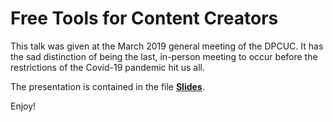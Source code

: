 # Free Tools for Content Creators

This talk was given at the March 2019 general meeting of the DPCUC. It has
the sad distinction of being the last, in-person meeting to occur before
the restrictions of the Covid-19 pandemic hit us all.

The presentation is contained in the file [**Slides**](./DPCUC_Talk_20_03_12.pdf).

Enjoy!
